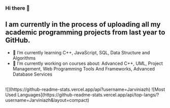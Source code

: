 ### Hi there 👋 
## I am currently in the process of uploading all my academic programming projects from last year to GitHub.

<!--
**Jarviniazh/Jarviniazh** is a ✨ _special_ ✨ repository because its `README.md` (this file) appears on your GitHub profile.

Here are some ideas to get you started:

- 🔭 I’m currently working on ...
- 🌱 I’m currently learning ...
- 👯 I’m looking to collaborate on ...
- 🤔 I’m looking for help with ...
- 💬 Ask me about ...
- 📫 How to reach me: ...
- 😄 Pronouns: ...
- ⚡ Fun fact: ...
-->
- 🌱 I’m currently learning C++, JavaScript, SQL, Data Structure and Algorithms <br>
- 🔭 I’m currently working on courses about: Advanced C++, UML, Project Management, Web Programming Tools And Frameworks, Advanced Database Services<br>
<br>
![](https://github-readme-stats.vercel.app/api?username=Jarviniazh)
![Most Used Languages](https://github-readme-stats.vercel.app/api/top-langs/?username=Jarviniazh&layout=compact)
